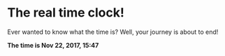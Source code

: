 # The real time clock!

Ever wanted to know what the time is? Well, your journey is about to end!

**The time is Nov 22, 2017, 15:47**